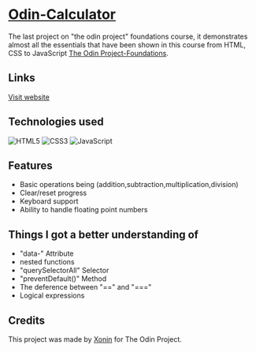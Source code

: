 
# [Odin-Calculator](https://xonin-hush.github.io/Calculator/)
The last project on "the odin project" foundations course, it demonstrates almost all the essentials that have been shown in this course from HTML, CSS to JavaScript [The Odin Project-Foundations](https://www.theodinproject.com/paths/foundations/courses/foundations).

## Links
[Visit website](https://xonin-hush.github.io/Odin-Calculator/)

## Technologies used
![HTML5](https://img.shields.io/badge/html5-E34F26.svg?style=for-the-badge&logo=html5&logoColor=FFF)
![CSS3](https://img.shields.io/badge/css3-%231572B6.svg?style=for-the-badge&logo=css3&logoColor=white)
![JavaScript](https://img.shields.io/badge/javascript-%23323330.svg?style=for-the-badge&logo=javascript&logoColor=%23F7DF1E)
## Features
- Basic operations being (addition,subtraction,multiplication,division)
- Clear/reset progress
- Keyboard support
- Ability to handle floating point numbers
## Things I got a better understanding of
- "data-" Attribute
- nested functions
- "querySelectorAll" Selector
- "preventDefault()" Method
- The deference between "==" and "==="
- Logical expressions
## Credits
This project was made by [Xonin](https://github.com/xonin-hush) for The Odin Project.

